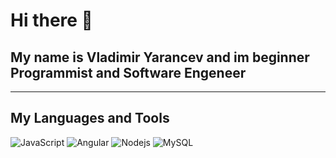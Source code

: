 # Hi there 👋
## My name is Vladimir Yarancev and im beginner Programmist and Software Engeneer
***

## My Languages and Tools
![JavaScript](https://img.shields.io/badge/-JavaScript-1e1e1e?style=for-the-badge&logo=javascript)
![Angular](https://img.shields.io/badge/-Angular-1e1e1e?style=for-the-badge&logo=angular&logoColor=dd0031)
![Nodejs](https://img.shields.io/badge/-Nodejs-1e1e1e?style=for-the-badge&logo=nodejs)
![MySQL](https://img.shields.io/badge/-MySQL-1e1e1e?style=for-the-badge&logo=mysql)
